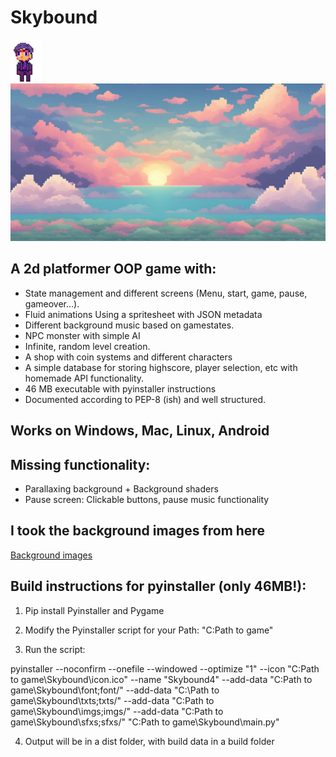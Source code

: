 # Skybound
![Skybound Logo](imgs/IdleL2.png)
![Skybound Logo](imgs/sky2.png)
## A 2d platformer OOP game with:
- State management and different screens (Menu, start, game, pause, gameover...).
- Fluid animations Using a spritesheet with JSON metadata
- Different background music based on gamestates.
- NPC monster with simple AI
- Infinite, random level creation.
- A shop with coin systems and different characters
- A simple database for storing highscore, player selection, etc with homemade API functionality.
- 46 MB executable with pyinstaller instructions
- Documented according to PEP-8 (ish) and well structured.

## Works on Windows, Mac, Linux, Android

## Missing functionality:
- Parallaxing background + Background shaders
- Pause screen: Clickable buttons, pause music functionality

## I took the background images from here
[Background images](https://craftpix.net/freebies/free-sky-with-clouds-background-pixel-art-set/)


## Build instructions for pyinstaller (only 46MB!):

1. Pip install Pyinstaller and Pygame

2. Modify the Pyinstaller script for your Path: "C:Path to game"

3. Run the script: 

pyinstaller --noconfirm --onefile --windowed --optimize "1" --icon "C:Path to game\Skybound\icon.ico" --name "Skybound4" --add-data "C:Path to game\Skybound\font;font/" --add-data "C:\Path to game\Skybound\txts;txts/" --add-data "C:Path to game\Skybound\imgs;imgs/" --add-data "C:Path to game\Skybound\sfxs;sfxs/"  "C:Path to game\Skybound\main.py"

4. Output will be in a dist folder, with build data in a build folder
